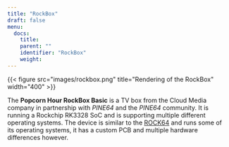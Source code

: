 ```yaml
---
title: "RockBox"
draft: false
menu:
  docs:
    title:
    parent: ""
    identifier: "RockBox"
    weight: 
---
```


{{< figure src="images/rockbox.png" title="Rendering of the RockBox" width="400" >}}

The **Popcorn Hour RockBox Basic** is a TV box from the Cloud Media company in partnership with _PINE64_ and the _PINE64_ community. It is running a Rockchip RK3328 SoC and is supporting multiple different operating systems. The device is similar to the [ROCK64](/documentation/ROCK64) and runs some of its operating systems, it has a custom PCB and multiple hardware differences however.
